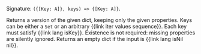 Signature: `({[Key: A]}, keys) => {[Key: A]}`.

Returns a version of the given dict, keeping only the given properties. Keys can be either a `Set` or an arbitrary {{link iter values sequence}}. Each key must satisfy {{link lang isKey}}. Existence is not required: missing properties are silently ignored. Returns an empty dict if the input is {{link lang isNil nil}}.

